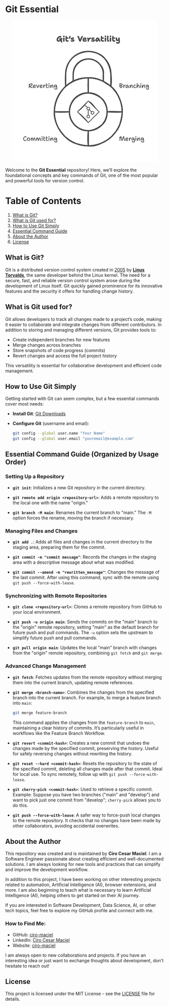 # Git Essential

<p align="center">
  <img src="img/git-essentials.png" alt="Commit Patterns">
</p>

Welcome to the **Git Essential** repository! Here, we’ll explore the foundational concepts and key commands of Git, one of the most popular and powerful tools for version control.

# Table of Contents

1. [What is Git?](#what-is-git)
2. [What is Git used for?](#what-is-git-used-for)
3. [How to Use Git Simply](#how-to-use-git-simply)
4. [Essential Command Guide](#essential-command-guide)
6. [About the Author](#about-the-author)
7. [License](#license)

## What is Git?

Git is a distributed version control system created in [2005](https://github.com/git/git/commit/e83c5163316f89bfbde7d9ab23ca2e25604af290) by [**Linus Torvalds**](https://github.com/torvalds), the same developer behind the Linux kernel. The need for a secure, fast, and reliable version control system arose during the development of Linux itself. Git quickly gained prominence for its innovative features and the security it offers for handling change history.

## What is Git used for?

Git allows developers to track all changes made to a project’s code, making it easier to collaborate and integrate changes from different contributors. In addition to storing and managing different versions, Git provides tools to:

- Create independent branches for new features
- Merge changes across branches
- Store snapshots of code progress (commits)
- Revert changes and access the full project history

This versatility is essential for collaborative development and efficient code management.

## How to Use Git Simply

Getting started with Git can seem complex, but a few essential commands cover most needs:

- **Install Git**: [Git Downloads](https://git-scm.com/downloads)
- **Configure Git** (username and email):

   ```bash
   git config --global user.name "Your Name"
   git config --global user.email "youremail@example.com"
   ```

## Essential Command Guide (Organized by Usage Order)

### Setting Up a Repository

- **`git init`**: Initializes a new Git repository in the current directory.

- **`git remote add origin <repository-url>`**: Adds a remote repository to the local one with the name "origin." 

- **`git branch -M main`**: Renames the current branch to "main." The `-M` option forces the rename, moving the branch if necessary.

### Managing Files and Changes

- **`git add .`**: Adds all files and changes in the current directory to the staging area, preparing them for the commit.

- **`git commit -m "commit message"`**: Records the changes in the staging area with a descriptive message about what was modified.

- **`git commit --amend -m "rewritten_message"`**: Changes the message of the last commit. After using this command, sync with the remote using `git push --force-with-lease`.

### Synchronizing with Remote Repositories

- **`git clone <repository-url>`**: Clones a remote repository from GitHub to your local environment.

- **`git push -u origin main`**: Sends the commits on the "main" branch to the "origin" remote repository, setting "main" as the default branch for future push and pull commands. The `-u` option sets the upstream to simplify future push and pull commands.

- **`git pull origin main`**: Updates the local "main" branch with changes from the "origin" remote repository, combining `git fetch` and `git merge`.

### Advanced Change Management

- **`git fetch`**: Fetches updates from the remote repository without merging them into the current branch, updating remote references.

- **`git merge <branch-name>`**: Combines the changes from the specified branch into the current branch. For example, to merge a feature branch into `main`:

   ```bash
   git merge feature-branch
   ```

   This command applies the changes from the `feature-branch` to `main`, maintaining a clear history of commits. It’s particularly useful in workflows like the Feature Branch Workflow.

- **`git revert <commit-hash>`**: Creates a new commit that undoes the changes made by the specified commit, preserving the history. Useful for safely reversing changes without rewriting the history.

- **`git reset --hard <commit-hash>`**: Resets the repository to the state of the specified commit, deleting all changes made after that commit. Ideal for local use. To sync remotely, follow up with `git push --force-with-lease`.

- **`git cherry-pick <commit-hash>`**: Used to retrieve a specific commit. Example: Suppose you have two branches ("main" and "develop") and want to pick just one commit from "develop"; `cherry-pick` allows you to do this.

- **`git push --force-with-lease`**: A safer way to force-push local changes to the remote repository. It checks that no changes have been made by other collaborators, avoiding accidental overwrites.


## About the Author

This repository was created and is maintained by **Ciro Cesar Maciel**. I am a Software Engineer passionate about creating efficient and well-documented solutions. I am always looking for new tools and practices that can simplify and improve the development workflow.

In addition to this project, I have been working on other interesting projects related to automation, Artificial Intelligence (AI), browser extensions, and more. I am also beginning to teach what is necessary to learn Artificial Intelligence (AI), helping others to get started on their AI journey.

If you are interested in Software Development, Data Science, AI, or other tech topics, feel free to explore my GitHub profile and connect with me.

### How to Find Me:

- GitHub: [ciro-maciel](https://github.com/ciro-maciel)
- LinkedIn: [Ciro Cesar Maciel](https://www.linkedin.com/in/ciro-maciel/)
- Website: [ciro-maciel](https://www.ciro-maciel.click)

I am always open to new collaborations and projects. If you have an interesting idea or just want to exchange thoughts about development, don't hesitate to reach out!

## License

This project is licensed under the MIT License - see the [LICENSE](LICENSE) file for details.
